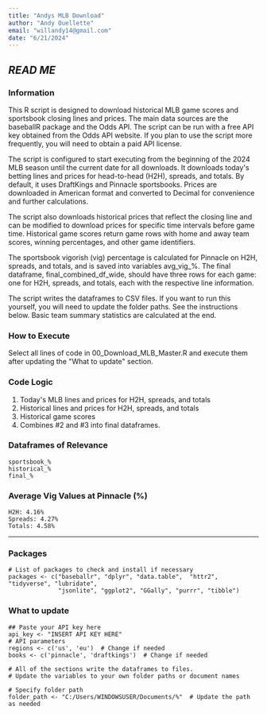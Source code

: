 ```yaml
---
title: "Andys MLB Download"
author: "Andy Ouellette"
email: "willandy14@gmail.com"
date: "6/21/2024"
---
```


## *READ ME*

### Information ###
This R script is designed to download historical MLB game scores and sportsbook closing lines and prices. The main data sources are the baseballR package and the Odds API. The script can be run with a free API key obtained from the Odds API website. If you plan to use the script more frequently, you will need to obtain a paid API license.

The script is configured to start executing from the beginning of the 2024 MLB season until the current date for all downloads. It downloads today's betting lines and prices for head-to-head (H2H), spreads, and totals. By default, it uses DraftKings and Pinnacle sportsbooks. Prices are downloaded in American format and converted to Decimal for convenience and further calculations.

The script also downloads historical prices that reflect the closing line and can be modified to download prices for specific time intervals before game time. Historical game scores return game rows with home and away team scores, winning percentages, and other game identifiers.

The sportsbook vigorish (vig) percentage is calculated for Pinnacle on H2H, spreads, and totals, and is saved into variables avg_vig_%. The final dataframe, final_combined_df_wide, should have three rows for each game: one for H2H, spreads, and totals, each with the respective line information.

The script writes the dataframes to CSV files. If you want to run this yourself, you will need to update the folder paths. See the instructions below. Basic team summary statistics are calculated at the end.

### How to Execute ###
Select all lines of code in 00_Download_MLB_Master.R and execute them after updating the "What to update" section.

### Code Logic ###

1. Today's MLB lines and prices for H2H, spreads, and totals
2. Historical lines and prices for H2H, spreads, and totals
3. Historical game scores
4. Combines #2 and #3 into final dataframes.

### Dataframes of Relevance ###
    sportsbook_%
    historical_%
    final_%

### Average Vig Values at Pinnacle (%) ###
    H2H: 4.16%
    Spreads: 4.27%
    Totals: 4.58%
------------------------------------------------------------------------------

### **Packages**
```{r packages}
# List of packages to check and install if necessary
packages <- c("baseballr", "dplyr", "data.table",  "httr2", "tidyverse", "lubridate",
              "jsonlite", "ggplot2", "GGally", "purrr", "tibble")

```

### **What to update**
```{r mlb-variables}
## Paste your API key here
api_key <- "INSERT API KEY HERE"
# API parameters
regions <- c('us', 'eu')  # Change if needed
books <- c('pinnacle', 'draftkings')  # Change if needed
```

```{r csv}
# All of the sections write the dataframes to files.
# Update the variables to your own folder paths or document names

# Specify folder path
folder_path <- "C:/Users/WINDOWSUSER/Documents/%"  # Update the path as needed

```
